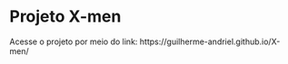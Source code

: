 <h1>Projeto X-men</h1> 
Acesse o projeto por meio do link: https://guilherme-andriel.github.io/X-men/
 
 
